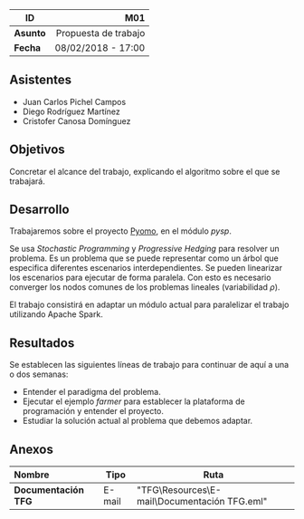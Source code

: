 | **ID**   |               M01 |
| -------- | ---------------------: |
| **Asunto** | Propuesta de trabajo |
| **Fecha** | 08/02/2018 - 17:00 |

## Asistentes

- Juan Carlos Pichel Campos
- Diego Rodríguez Martínez
- Cristofer Canosa Domínguez

## Objetivos

Concretar el alcance del trabajo, explicando el algoritmo sobre el que se trabajará.

## Desarrollo

Trabajaremos sobre el proyecto [Pyomo](https://github.com/Pyomo/pyomo), en el módulo *pysp*. 

Se usa *Stochastic Programming* y *Progressive Hedging* para resolver un problema. Es un problema que se puede representar como un árbol que especifica diferentes escenarios interdependientes. Se pueden linearizar los escenarios para ejecutar de forma paralela. Con esto es necesario converger los nodos comunes de los problemas lineales (variabilidad $\rho$).

El trabajo consistirá en adaptar un módulo actual para paralelizar el trabajo utilizando Apache Spark.

## Resultados

Se establecen las siguientes líneas de trabajo para continuar de aquí a una o dos semanas:

- Entender el paradigma del problema.
- Ejecutar el ejemplo *farmer* para establecer la plataforma de programación y entender el proyecto.
- Estudiar la solución actual al problema que debemos adaptar.

## Anexos

| **Nombre**            | **Tipo** | **Ruta**                                     |
| :-------------------- | -------- | -------------------------------------------- |
| **Documentación TFG** | E-mail   | "TFG\Resources\E-mail\Documentación TFG.eml" |








